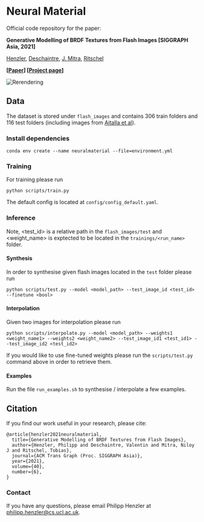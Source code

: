 # Neural Material

Official code repository for the paper:

**Generative Modelling of BRDF Textures from Flash Images [SIGGRAPH Asia, 2021]**

[Henzler](https://henzler.github.io), [Deschaintre](https://valentin.deschaintre.fr/), [J. Mitra](http://www0.cs.ucl.ac.uk/staff/n.mitra/), [Ritschel](http://www.homepages.ucl.ac.uk/~ucactri/)

**[[Paper](https://arxiv.org/pdf/2102.11861.pdf)] [[Project page](https://henzler.github.io/publication/neuralmaterial/)]**


![Rerendering](images/relighting.gif)

## Data

The dataset is stored under `flash_images` and contains 306 train folders and 116 test folders (including images from [Aitalla et al](https://mediatech.aalto.fi/publications/graphics/TwoShotSVBRDF/)).

### Install dependencies

```
conda env create --name neuralmaterial --file=environment.yml
```

### Training

For training please run
```
python scripts/train.py
```

The default config is located at `config/config_default.yaml`.

### Inference


Note, <test_id> is a relative path in the `flash_images/test` and <weight_name> is exptected to be located in the `trainings/<run_name>` folder.

#### Synthesis

In order to synthesise given flash images located in the `test` folder please run
```
python scripts/test.py --model <model_path> --test_image_id <test_id> --finetune <bool>
```

#### Interpolation

Given two images for interpolation please run

```
python scripts/interpolate.py --model <model_path> --weights1 <weight_name1> --weights2 <weight_name2> --test_image_id1 <test_id1> --test_image_id2 <test_id2>
```

If you would like to use fine-tuned weights please run the `scripts/test.py` command above in order to retrieve them.

#### Examples

Run the file `run_examples.sh` to synthesise / interpolate a few examples.

## Citation

If you find our work useful in your research, please cite:

```
@article{henzler2021neuralmaterial,
  title={Generative Modelling of BRDF Textures from Flash Images},
  author={Henzler, Philipp and Deschaintre, Valentin and Mitra, Niloy J and Ritschel, Tobias},
  journal={ACM Trans Graph (Proc. SIGGRAPH Asia)},
  year={2021},
  volume={40},
  number={6},
}
```

### Contact
If you have any questions, please email Philipp Henzler at philipp.henzler@cs.ucl.ac.uk.